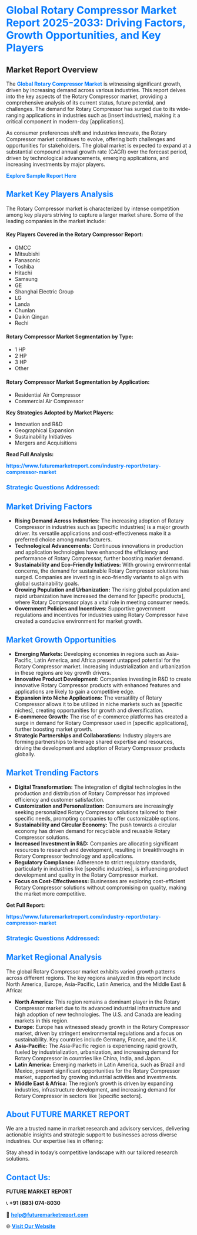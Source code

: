 <h1 style="color: #007BFF;">Global Rotary Compressor Market Report 2025-2033: Driving Factors, Growth Opportunities, and Key Players</h1>

<section id="overview">
<h2>Market Report Overview</h2>
<p>The <a href="https://www.futuremarketreport.com/industry-report/rotary-compressor-market" style="color: #007BFF; text-decoration: none;"><strong>Global Rotary Compressor Market</strong></a> is witnessing significant growth, driven by increasing demand across various industries. This report delves into the key aspects of the Rotary Compressor market, providing a comprehensive analysis of its current status, future potential, and challenges. The demand for Rotary Compressor has surged due to its wide-ranging applications in industries such as [insert industries], making it a critical component in modern-day [applications].</p>
<p>As consumer preferences shift and industries innovate, the Rotary Compressor market continues to evolve, offering both challenges and opportunities for stakeholders. The global market is expected to expand at a substantial compound annual growth rate (CAGR) over the forecast period, driven by technological advancements, emerging applications, and increasing investments by major players.</p>
</section>

<section id="overview">
<p><a href="https://www.futuremarketreport.com/request-sample/reportId=88486" style="color: #007BFF; text-decoration: none;"><strong>Explore Sample Report Here</strong></a></p>
</section>

<section id="key-players">
<h2 style="color: #007BFF;">Market Key Players Analysis</h2>
<p>The Rotary Compressor market is characterized by intense competition among key players striving to capture a larger market share. Some of the leading companies in the market include:</p>
<h4>Key Players Covered in the Rotary Compressor Report:</h4>
<ul><li>GMCC</li><li>Mitsubishi</li><li>Panasonic</li><li>Toshiba</li><li>Hitachi</li><li>Samsung</li><li>GE</li><li>Shanghai Electric Group</li><li>LG</li><li>Landa</li><li>Chunlan</li><li>Daikin Qingan</li><li>Rechi</li></ul>
<h4>Rotary Compressor Market Segmentation by Type:</h4>
<ul><li>1 HP</li><li>2 HP</li><li>3 HP</li><li>Other</li></ul>

<h4>Rotary Compressor Market Segmentation by Application:</h4>
<ul><li>Residential Air Compressor</li><li>Commercial Air Compressor</li></ul>
<p><strong>Key Strategies Adopted by Market Players:</strong></p>
<ul>
<li>Innovation and R&D</li>
<li>Geographical Expansion</li>
<li>Sustainability Initiatives</li>
<li>Mergers and Acquisitions</li>
</ul>
</section>

<section>
<p><strong>Read Full Analysis: </strong></p><a href="https://www.futuremarketreport.com/industry-report/rotary-compressor-market" style="color: #007BFF; text-decoration: none;"><strong>https://www.futuremarketreport.com/industry-report/rotary-compressor-market</strong></a>
<h3 style="color: #007BFF;">Strategic Questions Addressed:</h3>
</section>

<section id="driving-factors">
<h2 style="color: #007BFF;">Market Driving Factors</h2>
<ul>
<li><strong>Rising Demand Across Industries:</strong> The increasing adoption of Rotary Compressor in industries such as [specific industries] is a major growth driver. Its versatile applications and cost-effectiveness make it a preferred choice among manufacturers.</li>
<li><strong>Technological Advancements:</strong> Continuous innovations in production and application technologies have enhanced the efficiency and performance of Rotary Compressor, further boosting market demand.</li>
<li><strong>Sustainability and Eco-Friendly Initiatives:</strong> With growing environmental concerns, the demand for sustainable Rotary Compressor solutions has surged. Companies are investing in eco-friendly variants to align with global sustainability goals.</li>
<li><strong>Growing Population and Urbanization:</strong> The rising global population and rapid urbanization have increased the demand for [specific products], where Rotary Compressor plays a vital role in meeting consumer needs.</li>
<li><strong>Government Policies and Incentives:</strong> Supportive government regulations and incentives for industries using Rotary Compressor have created a conducive environment for market growth.</li>
</ul>
</section>

<section id="growth-opportunities">
<h2 style="color: #007BFF;">Market Growth Opportunities</h2>
<ul>
<li><strong>Emerging Markets:</strong> Developing economies in regions such as Asia-Pacific, Latin America, and Africa present untapped potential for the Rotary Compressor market. Increasing industrialization and urbanization in these regions are key growth drivers.</li>
<li><strong>Innovative Product Development:</strong> Companies investing in R&D to create innovative Rotary Compressor products with enhanced features and applications are likely to gain a competitive edge.</li>
<li><strong>Expansion into Niche Applications:</strong> The versatility of Rotary Compressor allows it to be utilized in niche markets such as [specific niches], creating opportunities for growth and diversification.</li>
<li><strong>E-commerce Growth:</strong> The rise of e-commerce platforms has created a surge in demand for Rotary Compressor used in [specific applications], further boosting market growth.</li>
<li><strong>Strategic Partnerships and Collaborations:</strong> Industry players are forming partnerships to leverage shared expertise and resources, driving the development and adoption of Rotary Compressor products globally.</li>
</ul>
</section>

<section id="trending-factors">
<h2 style="color: #007BFF;">Market Trending Factors</h2>
<ul>
<li><strong>Digital Transformation:</strong> The integration of digital technologies in the production and distribution of Rotary Compressor has improved efficiency and customer satisfaction.</li>
<li><strong>Customization and Personalization:</strong> Consumers are increasingly seeking personalized Rotary Compressor solutions tailored to their specific needs, prompting companies to offer customizable options.</li>
<li><strong>Sustainability and Circular Economy:</strong> The push towards a circular economy has driven demand for recyclable and reusable Rotary Compressor solutions.</li>
<li><strong>Increased Investment in R&D:</strong> Companies are allocating significant resources to research and development, resulting in breakthroughs in Rotary Compressor technology and applications.</li>
<li><strong>Regulatory Compliance:</strong> Adherence to strict regulatory standards, particularly in industries like [specific industries], is influencing product development and quality in the Rotary Compressor market.</li>
<li><strong>Focus on Cost-Effectiveness:</strong> Businesses are exploring cost-efficient Rotary Compressor solutions without compromising on quality, making the market more competitive.</li>
</ul>
</section>

<section>
<p><strong>Get Full Report: </strong></p><a href="https://www.futuremarketreport.com/industry-report/rotary-compressor-market" style="color: #007BFF; text-decoration: none;"><strong>https://www.futuremarketreport.com/industry-report/rotary-compressor-market</strong></a>
<h3 style="color: #007BFF;">Strategic Questions Addressed:</h3>
</section>


<section id="regional-analysis">
<h2 style="color: #007BFF;">Market Regional Analysis</h2>
<p>The global Rotary Compressor market exhibits varied growth patterns across different regions. The key regions analyzed in this report include North America, Europe, Asia-Pacific, Latin America, and the Middle East & Africa:</p>
<ul>
<li><strong>North America:</strong> This region remains a dominant player in the Rotary Compressor market due to its advanced industrial infrastructure and high adoption of new technologies. The U.S. and Canada are leading markets in this region.</li>
<li><strong>Europe:</strong> Europe has witnessed steady growth in the Rotary Compressor market, driven by stringent environmental regulations and a focus on sustainability. Key countries include Germany, France, and the U.K.</li>
<li><strong>Asia-Pacific:</strong> The Asia-Pacific region is experiencing rapid growth, fueled by industrialization, urbanization, and increasing demand for Rotary Compressor in countries like China, India, and Japan.</li>
<li><strong>Latin America:</strong> Emerging markets in Latin America, such as Brazil and Mexico, present significant opportunities for the Rotary Compressor market, supported by growing industrial activities and investments.</li>
<li><strong>Middle East & Africa:</strong> The region’s growth is driven by expanding industries, infrastructure development, and increasing demand for Rotary Compressor in sectors like [specific sectors].</li>
</ul>
</section>

<footer>
<h2 style="color: #007BFF;">About FUTURE MARKET REPORT</h2>
<p>We are a trusted name in market research and advisory services, delivering actionable insights and strategic support to businesses across diverse industries. Our expertise lies in offering:</p>

<p>Stay ahead in today’s competitive landscape with our tailored research solutions.</p>

<h2 style="color: #007BFF;">Contact Us:</h2>
<p><strong>FUTURE MARKET REPORT</strong></p>
<p>📞 <strong>+91 (883) 074-8030</strong></p>
<p>📧 <strong><a href="mailto:help@futuremarketreport.com" style="color: #007BFF;">help@futuremarketreport.com</a></strong></p>
<p>🌐 <strong><a href="https://www.futuremarketreport.com/" style="color: #007BFF;">Visit Our Website</a></strong></p>
</footer>